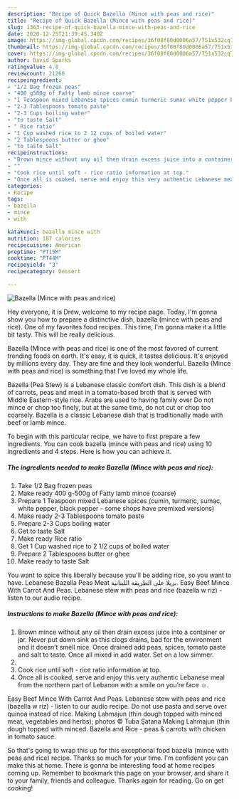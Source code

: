 ```yaml
---
description: "Recipe of Quick Bazella (Mince with peas and rice)"
title: "Recipe of Quick Bazella (Mince with peas and rice)"
slug: 1363-recipe-of-quick-bazella-mince-with-peas-and-rice
date: 2020-12-25T21:39:45.340Z
image: https://img-global.cpcdn.com/recipes/36f08f80d0006a57/751x532cq70/bazella-mince-with-peas-and-rice-recipe-main-photo.jpg
thumbnail: https://img-global.cpcdn.com/recipes/36f08f80d0006a57/751x532cq70/bazella-mince-with-peas-and-rice-recipe-main-photo.jpg
cover: https://img-global.cpcdn.com/recipes/36f08f80d0006a57/751x532cq70/bazella-mince-with-peas-and-rice-recipe-main-photo.jpg
author: David Sparks
ratingvalue: 4.8
reviewcount: 21260
recipeingredient:
- "1/2 Bag frozen peas"
- "400 g500g of Fatty lamb mince coarse"
- "1 Teaspoon mixed Lebanese spices cumin turmeric sumac white pepper black pepper  some shops have premixed versions"
- "2-3 Tablespoons tomato paste"
- "2-3 Cups boiling water"
- "to taste Salt"
- " Rice ratio"
- "1 Cup washed rice to 2 12 cups of boiled water"
- "2 Tablespoons butter or ghee"
- "to taste Salt"
recipeinstructions:
- "Brown mince without any oil then drain excess juice into a container or jar. Never put down sink as this clogs drains, bad for the environment and it doesn’t smell nice. Once drained add peas, spices, tomato paste and salt to taste. Once all mixed in add water. Set on a low simmer."
- ""
- "Cook rice until soft - rice ratio information at top."
- "Once all is cooked, serve and enjoy this very authentic Lebanese meal from the northern part of Lebanon with a smile on you’re face ☺️."
categories:
- Recipe
tags:
- bazella
- mince
- with

katakunci: bazella mince with 
nutrition: 187 calories
recipecuisine: American
preptime: "PT15M"
cooktime: "PT44M"
recipeyield: "3"
recipecategory: Dessert

---
```



![Bazella (Mince with peas and rice)](https://img-global.cpcdn.com/recipes/36f08f80d0006a57/751x532cq70/bazella-mince-with-peas-and-rice-recipe-main-photo.jpg)

Hey everyone, it is Drew, welcome to my recipe page. Today, I'm gonna show you how to prepare a distinctive dish, bazella (mince with peas and rice). One of my favorites food recipes. This time, I'm gonna make it a little bit tasty. This will be really delicious.

Bazella (Mince with peas and rice) is one of the most favored of current trending foods on earth. It's easy, it is quick, it tastes delicious. It's enjoyed by millions every day. They are fine and they look wonderful. Bazella (Mince with peas and rice) is something that I've loved my whole life.

Bazella (Pea Stew) is a Lebanese classic comfort dish. This dish is a blend of carrots, peas and meat in a tomato-based broth that is served with Middle Eastern-style rice. Arabs are used to having family over Do not mince or chop too finely, but at the same time, do not cut or chop too coarsely. Bazella is a classic Lebanese dish that is traditionally made with beef or lamb mince.


To begin with this particular recipe, we have to first prepare a few ingredients. You can cook bazella (mince with peas and rice) using 10 ingredients and 4 steps. Here is how you can achieve it.

<!--inarticleads1-->

##### The ingredients needed to make Bazella (Mince with peas and rice):

1. Take 1/2 Bag frozen peas
1. Make ready 400 g-500g of Fatty lamb mince (coarse)
1. Prepare 1 Teaspoon mixed Lebanese spices (cumin, turmeric, sumac, white pepper, black pepper - some shops have premixed versions)
1. Make ready 2-3 Tablespoons tomato paste
1. Prepare 2-3 Cups boiling water
1. Get to taste Salt
1. Make ready  Rice ratio
1. Get 1 Cup washed rice to 2 1/2 cups of boiled water
1. Prepare 2 Tablespoons butter or ghee
1. Make ready to taste Salt


You want to spice this liberally because you&#39;ll be adding rice, so you want to have. Lebanese Bazella Peas Meat بزيلا على الطريقة اللبنانية. Easy Beef Mince With Carrot And Peas. Lebanese stew with peas and rice (bazella w riz) - listen to our audio recipe. 

<!--inarticleads2-->

##### Instructions to make Bazella (Mince with peas and rice):

1. Brown mince without any oil then drain excess juice into a container or jar. Never put down sink as this clogs drains, bad for the environment and it doesn’t smell nice. Once drained add peas, spices, tomato paste and salt to taste. Once all mixed in add water. Set on a low simmer.
1. 
1. Cook rice until soft - rice ratio information at top.
1. Once all is cooked, serve and enjoy this very authentic Lebanese meal from the northern part of Lebanon with a smile on you’re face ☺️.


Easy Beef Mince With Carrot And Peas. Lebanese stew with peas and rice (bazella w riz) - listen to our audio recipe. Do not use pasta and serve over quinoa instead of rice. Making Lahmajun (thin dough topped with minced meat, vegetables and herbs); photos ©️ Tuba Şatana Making Lahmajun (thin dough topped with minced. Bazella and Rice - peas &amp; carrots with chicken in tomato sauce. 

So that's going to wrap this up for this exceptional food bazella (mince with peas and rice) recipe. Thanks so much for your time. I'm confident you can make this at home. There is gonna be interesting food at home recipes coming up. Remember to bookmark this page on your browser, and share it to your family, friends and colleague. Thanks again for reading. Go on get cooking!
